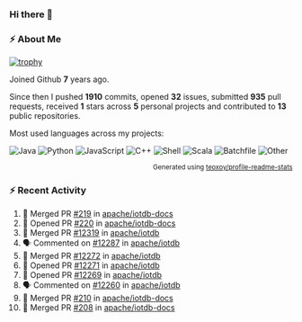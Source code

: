 ### Hi there 👋

### :zap: About Me

[![trophy](https://github-profile-trophy.vercel.app/?username=HTHou&theme=onedark)](https://github.com/ryo-ma/github-profile-trophy)
   
Joined Github **7** years ago.

Since then I pushed **1910** commits, opened **32** issues, submitted **935** pull requests, received **1** stars across **5** personal projects and contributed to **13** public repositories.

Most used languages across my projects:

![Java](https://img.shields.io/static/v1?style=flat-square&label=%E2%A0%80&color=555&labelColor=%23b07219&message=Java%EF%B8%B195.9%25)
![Python](https://img.shields.io/static/v1?style=flat-square&label=%E2%A0%80&color=555&labelColor=%233572A5&message=Python%EF%B8%B10.9%25)
![JavaScript](https://img.shields.io/static/v1?style=flat-square&label=%E2%A0%80&color=555&labelColor=%23f1e05a&message=JavaScript%EF%B8%B10.6%25)
![C++](https://img.shields.io/static/v1?style=flat-square&label=%E2%A0%80&color=555&labelColor=%23f34b7d&message=C%2B%2B%EF%B8%B10.4%25)
![Shell](https://img.shields.io/static/v1?style=flat-square&label=%E2%A0%80&color=555&labelColor=%2389e051&message=Shell%EF%B8%B10.4%25)
![Scala](https://img.shields.io/static/v1?style=flat-square&label=%E2%A0%80&color=555&labelColor=%23c22d40&message=Scala%EF%B8%B10.3%25)
![Batchfile](https://img.shields.io/static/v1?style=flat-square&label=%E2%A0%80&color=555&labelColor=%23C1F12E&message=Batchfile%EF%B8%B10.2%25)
![Other](https://img.shields.io/static/v1?style=flat-square&label=%E2%A0%80&color=555&labelColor=%23ededed&message=Other%EF%B8%B10.8%25)

<p align="right"><sub>Generated using <a href="https://github.com/marketplace/actions/profile-readme-stats">teoxoy/profile-readme-stats</a></sub></p>


<!--![](https://github.com/HTHou/HTHou/blob/output/github-contribution-grid-snake.svg)-->

<!--![Haonan Hou's github stats](https://github-readme-stats.vercel.app/api?username=HTHou&count_private=true&show_icons=true&theme=onedark)-->

<!--![Haonan Hou's wakatime stats](https://github-readme-stats.vercel.app/api/wakatime?username=HTHou&layout=compact&theme=onedark)-->

<!--![Top Langs](https://github-readme-stats.vercel.app/api/top-langs/?username=HTHou&theme=onedark&layout=compact)-->

### :zap: Recent Activity
<!--START_SECTION:activity-->
1. 🎉 Merged PR [#219](https://github.com/apache/iotdb-docs/pull/219) in [apache/iotdb-docs](https://github.com/apache/iotdb-docs)
2. 💪 Opened PR [#220](https://github.com/apache/iotdb-docs/pull/220) in [apache/iotdb-docs](https://github.com/apache/iotdb-docs)
3. 🎉 Merged PR [#12319](https://github.com/apache/iotdb/pull/12319) in [apache/iotdb](https://github.com/apache/iotdb)
4. 🗣 Commented on [#12287](https://github.com/apache/iotdb/issues/12287#issuecomment-2034742494) in [apache/iotdb](https://github.com/apache/iotdb)
5. 🎉 Merged PR [#12272](https://github.com/apache/iotdb/pull/12272) in [apache/iotdb](https://github.com/apache/iotdb)
6. 💪 Opened PR [#12271](https://github.com/apache/iotdb/pull/12271) in [apache/iotdb](https://github.com/apache/iotdb)
7. 💪 Opened PR [#12269](https://github.com/apache/iotdb/pull/12269) in [apache/iotdb](https://github.com/apache/iotdb)
8. 🗣 Commented on [#12260](https://github.com/apache/iotdb/issues/12260#issuecomment-2028084178) in [apache/iotdb](https://github.com/apache/iotdb)
9. 🎉 Merged PR [#210](https://github.com/apache/iotdb-docs/pull/210) in [apache/iotdb-docs](https://github.com/apache/iotdb-docs)
10. 🎉 Merged PR [#208](https://github.com/apache/iotdb-docs/pull/208) in [apache/iotdb-docs](https://github.com/apache/iotdb-docs)
<!--END_SECTION:activity-->

<!--
**HTHou/HTHou** is a ✨ _special_ ✨ repository because its `README.md` (this file) appears on your GitHub profile.

Here are some ideas to get you started:

- 🔭 I’m currently working on ...
- 🌱 I’m currently learning ...
- 👯 I’m looking to collaborate on ...
- 🤔 I’m looking for help with ...
- 💬 Ask me about ...
- 📫 How to reach me: ...
- 😄 Pronouns: ...
- ⚡ Fun fact: ...
-->
